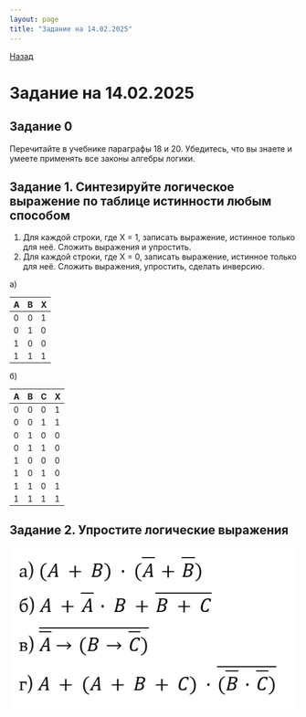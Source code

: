 ```yaml
---
layout: page
title: "Задание на 14.02.2025"
---
```


[Назад](/compsci/10a2024.html)

# Задание на 14.02.2025

## Задание 0
Перечитайте в учебнике параграфы 18 и 20. Убедитесь, что вы знаете и умеете применять все законы алгебры логики.

## Задание 1. Синтезируйте логическое выражение по таблице истинности любым способом

1. Для каждой строки, где X = 1, записать выражение, истинное только для неё. Сложить выражения и упростить.
2. Для каждой строки, где X = 0, записать выражение, истинное только для неё. Сложить выражения, упростить, сделать инверсию.

а)

|A|B|X|
|---|---|---|
|0|0|1|
|0|1|0|
|1|0|0|
|1|1|1|

б)

|A|B|C|X|
|---|---|---|---|
|0|0|0|1|
|0|0|1|1|
|0|1|0|0|
|0|1|1|0|
|1|0|0|0|
|1|0|1|0|
|1|1|0|1|
|1|1|1|1|

## Задание 2. Упростите логические выражения

![](images/0802.png)

